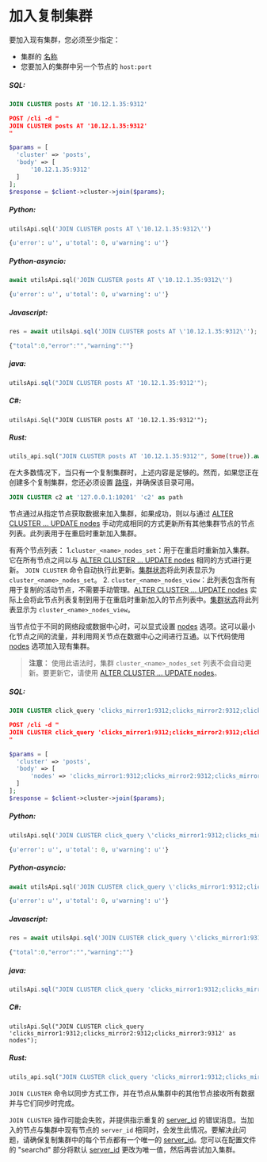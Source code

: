 # 加入复制集群

<!-- example joining a replication cluster 1 -->
要加入现有集群，您必须至少指定：
* 集群的 [名称](../../Creating_a_cluster/Setting_up_replication/Setting_up_replication.md#Replication-cluster)
* 您要加入的集群中另一个节点的 `host:port`

<!-- intro -->
##### SQL:

<!-- request SQL -->

```sql
JOIN CLUSTER posts AT '10.12.1.35:9312'
```

<!-- request JSON -->

```json
POST /cli -d "
JOIN CLUSTER posts AT '10.12.1.35:9312'
"
```

<!-- request PHP -->

```php
$params = [
  'cluster' => 'posts',
  'body' => [
      '10.12.1.35:9312'
  ]
];
$response = $client->cluster->join($params);
```
<!-- intro -->
##### Python:

<!-- request Python -->

```python
utilsApi.sql('JOIN CLUSTER posts AT \'10.12.1.35:9312\'')
```

<!-- response Python -->
```python
{u'error': u'', u'total': 0, u'warning': u''}
```

<!-- intro -->
##### Python-asyncio:

<!-- request Python-asyncio -->

```python
await utilsApi.sql('JOIN CLUSTER posts AT \'10.12.1.35:9312\'')
```

<!-- response Python-asyncio -->
```python
{u'error': u'', u'total': 0, u'warning': u''}
```

<!-- intro -->
##### Javascript:

<!-- request javascript -->

```javascript
res = await utilsApi.sql('JOIN CLUSTER posts AT \'10.12.1.35:9312\'');
```

<!-- response javascript -->
```javascript
{"total":0,"error":"","warning":""}
```

<!-- intro -->
##### java:

<!-- request Java -->

```java
utilsApi.sql("JOIN CLUSTER posts AT '10.12.1.35:9312'");
```

<!-- intro -->
##### C#:

<!-- request C# -->

```clike
utilsApi.Sql("JOIN CLUSTER posts AT '10.12.1.35:9312'");
```

<!-- intro -->
##### Rust:

<!-- request Rust -->

```rust
utils_api.sql("JOIN CLUSTER posts AT '10.12.1.35:9312'", Some(true)).await;
```


<!-- end -->

<!-- example joining a replication cluster 1_1 -->
在大多数情况下，当只有一个复制集群时，上述内容是足够的。然而，如果您正在创建多个复制集群，您还必须设置 [路径](../../Creating_a_cluster/Setting_up_replication/Setting_up_replication.md#Replication-cluster)，并确保该目录可用。

<!-- request SQL -->
```sql
JOIN CLUSTER c2 at '127.0.0.1:10201' 'c2' as path
```
<!-- end -->

节点通过从指定节点获取数据来加入集群，如果成功，则以与通过 [ALTER CLUSTER ... UPDATE nodes](../../Creating_a_cluster/Setting_up_replication/Managing_replication_nodes.md) 手动完成相同的方式更新所有其他集群节点的节点列表。此列表用于在重启时重新加入集群。

有两个节点列表：
1.`cluster_<name>_nodes_set`：用于在重启时重新加入集群。它在所有节点之间以与 [ALTER CLUSTER ... UPDATE nodes](../../Creating_a_cluster/Setting_up_replication/Managing_replication_nodes.md) 相同的方式进行更新。 `JOIN CLUSTER` 命令自动执行此更新。[集群状态](../../Creating_a_cluster/Setting_up_replication/Replication_cluster_status.md)将此列表显示为 `cluster_<name>_nodes_set`。
2. `cluster_<name>_nodes_view`：此列表包含所有用于复制的活动节点，不需要手动管理。[ALTER CLUSTER ... UPDATE nodes](../../Creating_a_cluster/Setting_up_replication/Managing_replication_nodes.md) 实际上会将此节点列表复制到用于在重启时重新加入的节点列表中。[集群状态](../../Creating_a_cluster/Setting_up_replication/Replication_cluster_status.md)将此列表显示为 `cluster_<name>_nodes_view`。

<!-- example joining a replication cluster  2 -->
当节点位于不同的网络段或数据中心时，可以显式设置 [nodes](../../Creating_a_cluster/Setting_up_replication/Setting_up_replication.md#Replication-cluster) 选项。这可以最小化节点之间的流量，并利用网关节点在数据中心之间进行互通。以下代码使用 [nodes](../../Creating_a_cluster/Setting_up_replication/Setting_up_replication.md#Replication-cluster) 选项加入现有集群。

> **注意：** 使用此语法时，集群 `cluster_<name>_nodes_set` 列表不会自动更新。要更新它，请使用 [ALTER CLUSTER ... UPDATE nodes](../../Creating_a_cluster/Setting_up_replication/Managing_replication_nodes.md)。


<!-- intro -->
##### SQL:

<!-- request SQL -->

```sql
JOIN CLUSTER click_query 'clicks_mirror1:9312;clicks_mirror2:9312;clicks_mirror3:9312' as nodes
```

<!-- request JSON -->

```json
POST /cli -d "
JOIN CLUSTER click_query 'clicks_mirror1:9312;clicks_mirror2:9312;clicks_mirror3:9312' as nodes
"
```

<!-- request PHP -->

```php
$params = [
  'cluster' => 'posts',
  'body' => [
      'nodes' => 'clicks_mirror1:9312;clicks_mirror2:9312;clicks_mirror3:9312'
  ]
];
$response = $client->cluster->join($params);
```
<!-- intro -->
##### Python:

<!-- request Python -->

```python
utilsApi.sql('JOIN CLUSTER click_query \'clicks_mirror1:9312;clicks_mirror2:9312;clicks_mirror3:9312\' as nodes')
```

<!-- response Python -->
```python
{u'error': u'', u'total': 0, u'warning': u''}
```

<!-- intro -->
##### Python-asyncio:

<!-- request Python-asyncio -->

```python
await utilsApi.sql('JOIN CLUSTER click_query \'clicks_mirror1:9312;clicks_mirror2:9312;clicks_mirror3:9312\' as nodes')
```

<!-- response Python-asyncio -->
```python
{u'error': u'', u'total': 0, u'warning': u''}
```

<!-- intro -->
##### Javascript:

<!-- request javascript -->

```javascript
res = await utilsApi.sql('JOIN CLUSTER click_query \'clicks_mirror1:9312;clicks_mirror2:9312;clicks_mirror3:9312\' as nodes');
```

<!-- response javascript -->
```javascript
{"total":0,"error":"","warning":""}
```

<!-- intro -->
##### java:

<!-- request Java -->

```java
utilsApi.sql("JOIN CLUSTER click_query 'clicks_mirror1:9312;clicks_mirror2:9312;clicks_mirror3:9312' as nodes");
```

<!-- intro -->
##### C#:

<!-- request C# -->

```clike
utilsApi.Sql("JOIN CLUSTER click_query 'clicks_mirror1:9312;clicks_mirror2:9312;clicks_mirror3:9312' as nodes");
```

<!-- intro -->
##### Rust:

<!-- request Rust -->

```rust
utils_api.sql("JOIN CLUSTER click_query 'clicks_mirror1:9312;clicks_mirror2:9312;clicks_mirror3:9312' as nodes", Some(true)).await;
```

<!-- end -->

`JOIN CLUSTER` 命令以同步方式工作，并在节点从集群中的其他节点接收所有数据并与它们同步时完成。

`JOIN CLUSTER` 操作可能会失败，并提供指示重复的 [server_id](../../Server_settings/Searchd.md#server_id) 的错误消息。当加入的节点与集群中现有节点的 `server_id` 相同时，会发生此情况。要解决此问题，请确保复制集群中的每个节点都有一个唯一的 [server_id](../../Server_settings/Searchd.md#server_id)。您可以在配置文件的 "searchd" 部分将默认 [server_id](../../Server_settings/Searchd.md#server_id) 更改为唯一值，然后再尝试加入集群。
<!-- proofread -->

